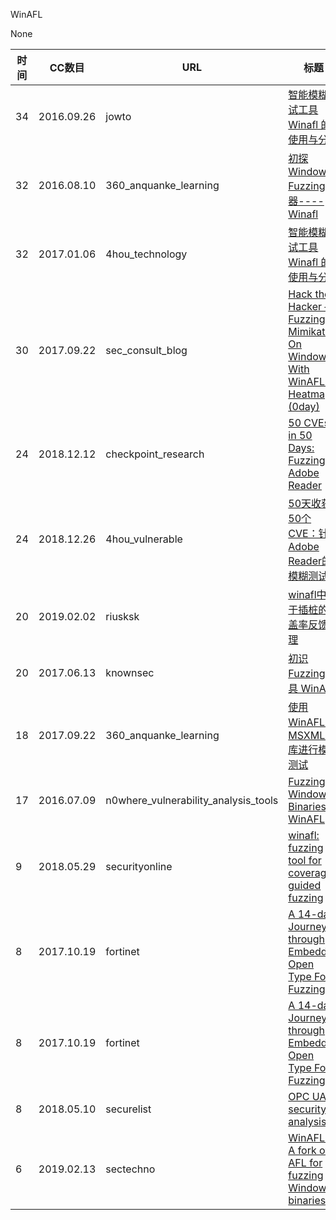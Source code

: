 WinAFL

None

| 时间 | CC数目 | URL | 标题 |
| ---- | ----- | --- | --- |
| 34 | 2016.09.26 | jowto | [智能模糊测试工具 Winafl 的使用与分析](http://blog.jowto.com/?p=150) |
| 32 | 2016.08.10 | 360_anquanke_learning | [初探Windows Fuzzing神器----Winafl](https://www.anquanke.com/post/id/84363/) |
| 32 | 2017.01.06 | 4hou_technology | [智能模糊测试工具 Winafl 的使用与分析](http://www.4hou.com/technology/2800.html) |
| 30 | 2017.09.22 | sec_consult_blog | [Hack the Hacker – Fuzzing Mimikatz On Windows With WinAFL & Heatmaps (0day)](https://sec-consult.com/en/blog/2017/09/hack-the-hacker-fuzzing-mimikatz-on-windows-with-winafl-heatmaps-0day/) |
| 24 | 2018.12.12 | checkpoint_research | [50 CVEs in 50 Days: Fuzzing Adobe Reader](https://research.checkpoint.com/50-adobe-cves-in-50-days/) |
| 24 | 2018.12.26 | 4hou_vulnerable | [50天收获50个CVE：针对Adobe Reader的模糊测试](http://www.4hou.com/vulnerable/15310.html) |
| 20 | 2019.02.02 | riusksk | [winafl中基于插桩的覆盖率反馈原理](http://riusksk.me/2019/02/02/winafl中基于插桩的覆盖率反馈原理/) |
| 20 | 2017.06.13 | knownsec | [初识 Fuzzing 工具 WinAFL](http://blog.knownsec.com/2017/06/%e5%88%9d%e8%af%86-fuzzing-%e5%b7%a5%e5%85%b7-winafl/) |
| 18 | 2017.09.22 | 360_anquanke_learning | [使用 WinAFL 对 MSXML6 库进行模糊测试](https://www.anquanke.com/post/id/86905/) |
| 17 | 2016.07.09 | n0where_vulnerability_analysis_tools | [Fuzzing Windows Binaries: WinAFL](https://n0where.net/fuzzing-windows-binaries-winafl) |
| 9 | 2018.05.29 | securityonline | [winafl: fuzzing tool for coverage-guided fuzzing](https://securityonline.info/winafl-fuzzing-tool-for-coverage-guided-fuzzing/) |
| 8 | 2017.10.19 | fortinet | [A 14-day Journey through Embedded Open Type Font Fuzzing](https://www.fortinet.com/blog/threat-research/a-14-day-journey-through-embedded-open-type-font-fuzzing.html) |
| 8 | 2017.10.19 | fortinet | [A 14-day Journey through Embedded Open Type Font Fuzzing](https://blog.fortinet.com/2017/10/19/a-14-day-journey-through-embedded-open-type-font-fuzzing) |
| 8 | 2018.05.10 | securelist | [OPC UA security analysis](https://securelist.com/opc-ua-security-analysis/85424/) |
| 6 | 2019.02.13 | sectechno | [WinAFL – A fork of AFL for fuzzing Windows binaries](http://www.sectechno.com/winafl-a-fork-of-afl-for-fuzzing-windows-binaries/) |
